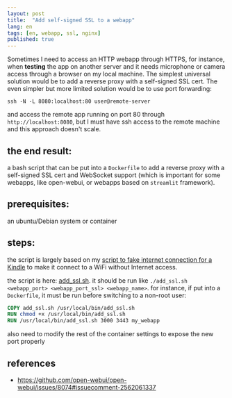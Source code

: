 ```yaml
---
layout: post
title:  "Add self-signed SSL to a webapp"
lang: en
tags: [en, webapp, ssl, nginx]
published: true
---
```


Sometimes I need to access an HTTP webapp through HTTPS, for instance, when **testing** the app on another server and it needs microphone or camera access through a browser on my local machine. The simplest universal solution would be to add a reverse proxy with a self-signed SSL cert. The even simpler but more limited solution would be to use port forwarding:

```shell
ssh -N -L 8080:localhost:80 user@remote-server
```

and access the remote app running on port 80 through `http://localhost:8080`, but I must have ssh access to the remote machine and this approach doesn't scale.

## the end result:

a bash script that can be put into a `Dockerfile` to add a reverse proxy with a self-signed SSL cert and WebSocket support (which is important for some webapps, like open-webui, or webapps based on `streamlit` framework).

## prerequisites:

an ubuntu/Debian system or container

## steps:

the script is largely based on my [script to fake internet connection for a Kindle](https://github.com/placebeyondtheclouds/my-shell-scripts/blob/main/kindle_fake_internet.sh) to make it connect to a WiFi without Internet access.

the script is here: [add_ssl.sh](https://github.com/placebeyondtheclouds/my-shell-scripts/blob/main/add_ssl.sh). it should be run like `./add_ssl.sh <webapp_port> <webapp_port_ssl> <webapp_name>`.
for instance, if put into a `Dockerfile`, it must be run before switching to a non-root user:

```dockerfile
COPY add_ssl.sh /usr/local/bin/add_ssl.sh
RUN chmod +x /usr/local/bin/add_ssl.sh
RUN /usr/local/bin/add_ssl.sh 3000 3443 my_webapp
```

also need to modify the rest of the container settings to expose the new port properly

## references

- https://github.com/open-webui/open-webui/issues/8074#issuecomment-2562061337